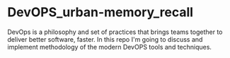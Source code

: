 # DevOPS_urban-memory_recall
DevOps is a philosophy and set of practices that brings teams together to deliver better software, faster. In this repo I'm going to discuss and implement methodology of the modern DevOPS tools and techniques. 
